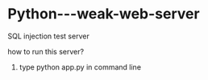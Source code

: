 # Python---weak-web-server
SQL injection test server

how to run this server?
1. type python app.py in command line
